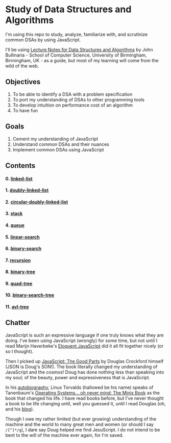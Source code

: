 # Study of Data Structures and Algorithms

I'm using this repo to study, analyze, familiarize with, and scrutinize common DSAs 
by using JavaScript.

I'll be using [Lecture Notes for Data Structures and Algorithms](https://www.google.com/url?sa=t&rct=j&q=&esrc=s&source=web&cd=&cad=rja&uact=8&ved=2ahUKEwjCyf2v5bL4AhXRuKQKHasMAd8QFnoECBkQAQ&url=https%3A%2F%2Fwww.cs.bham.ac.uk%2F~jxb%2FDSA%2Fdsa.pdf&usg=AOvVaw1_rAAPVg4Mt-TNx9qhoSSS)
by John Bullinaria - School of Computer Science, University of 
Birmingham, Birmingham, UK - as a guide, but most of my learning will come from the wild 
of the web.

## Objectives
1. To be able to identify a DSA with a problem specification
2. To port my understanding of DSAs to other programming tools
3. To develop intuition on performance cost of an algorithm
4. To have fun

## Goals
1. Cement my understanding of JavaScript
2. Understand common DSAs and their nuances
3. Implement common DSAs using JavaScript

## Contents
#### 0. [linked-list](./linked-list/)
#### 1. [doubly-linked-list](./doubly-linked-list/)
#### 2. [circular-doubly-linked-list](./circular-doubly-linked-list/)
#### 3. [stack](./stack/)
#### 4. [queue](./queue/)
#### 5. [linear-search](./linear-search/)
#### 6. [binary-search](./binary-search/)
#### 7. [recursion](./recursion/)
#### 8. [binary-tree](./binary-tree/)
#### 9. [quad-tree](./quad-tree/)
#### 10. [binary-search-tree](./binary-search-tree/)
#### 11. [avl-tree](./avl-tree/)

## Chatter
JavaScript is such an expressive language if one truly knows what they are doing. I've been 
using JavaScript (wrongly) for some time, but not until I read Marijn Haverbeke's [Eloquent JavaScript](https://www.google.com/url?sa=t&rct=j&q=&esrc=s&source=web&cd=&cad=rja&uact=8&ved=2ahUKEwj6tNLw4LT4AhURiv0HHYqcBzMQFnoECC4QAQ&url=https%3A%2F%2Fopen.umn.edu%2Fopentextbooks%2Ftextbooks%2F453&usg=AOvVaw1Za73ZFX8KdBtaSnZE8bRN) 
did it all fit together nicely (or so I thought).

Then I picked up [JavaScript: The Good Parts](https://www.google.com/url?sa=t&rct=j&q=&esrc=s&source=web&cd=&cad=rja&uact=8&ved=2ahUKEwiC5Jqd4bT4AhXPiv0HHXLqDjAQFnoECAoQAQ&url=https%3A%2F%2Fwww.amazon.com%2FJavaScript-Good-Parts-Douglas-Crockford%2Fdp%2F0596517742&usg=AOvVaw0bNaJO-1rUDsDyO9_dK2Z2) by Douglas Crockford himself (JSON is Doug's SON!). 
The book literally changed my understanding of JavaScript and the cosmos!
Doug has done nothing less than speaking into my soul; of the beauty, power and expressiveness 
that is JavaScript.

In his [autobiography](https://www.google.com/url?sa=t&rct=j&q=&esrc=s&source=web&cd=&cad=rja&uact=8&ved=2ahUKEwipjvyz4bT4AhUOi_0HHWSND6IQFnoECAoQAQ&url=https%3A%2F%2Fwww.amazon.com%2FJust-Fun-Story-Accidental-Revolutionary%2Fdp%2F0066620732&usg=AOvVaw04A37d2YTfQgFL_DV0BG9I), Linus Torvalds (hallowed be his name) speaks of 
Tanenbaum's [Operating Systems... oh never mind: The Minix Book](https://www.google.com/url?sa=t&rct=j&q=&esrc=s&source=web&cd=&cad=rja&uact=8&ved=2ahUKEwjXr7PA4bT4AhX5lP0HHYKhDMAQFnoECAsQAQ&url=https%3A%2F%2Fwww.amazon.com%2FOperating-Systems-Design-Implementation-3rd%2Fdp%2F0131429388&usg=AOvVaw1QOYJxAO5KE97GCN8JuE9g) as the book that changed his life. 
I have read books before, but I've never thought a book to be life changing until, 
well you guessed it, until I read Douglas (oh, and his [blog](https://www.google.com/url?sa=t&rct=j&q=&esrc=s&source=web&cd=&cad=rja&uact=8&ved=2ahUKEwiHgKH84bT4AhWs_rsIHWSCAh4QFnoECA4QAQ&url=https%3A%2F%2Fwww.crockford.com%2F&usg=AOvVaw05YjezyHx7aiLm_SRDFtvb)).

Though I owe my rather limited (but ever growing) understanding of the machine and the world to 
many great men and women (or should I say `/[^]*/g`), I dare say Doug helped me find JesuScript. 
I do not intend to be bent to the will of the machine ever again, for I'm saved.